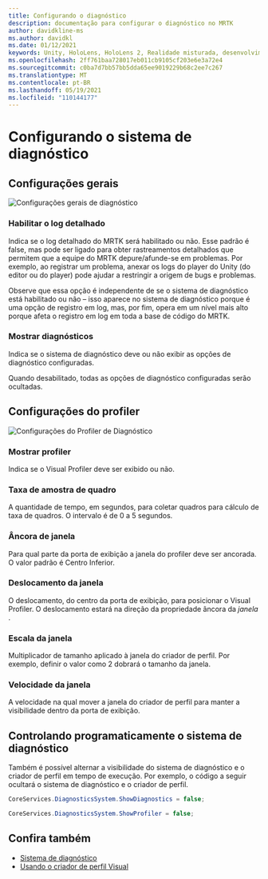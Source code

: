 ```yaml
---
title: Configurando o diagnóstico
description: documentação para configurar o diagnóstico no MRTK
author: davidkline-ms
ms.author: davidkl
ms.date: 01/12/2021
keywords: Unity, HoloLens, HoloLens 2, Realidade misturada, desenvolvimento, MRTK,
ms.openlocfilehash: 2ff761baa728017eb011cb9105cf203e6e3a72e4
ms.sourcegitcommit: c0ba7d7bb57bb5dda65ee9019229b68c2ee7c267
ms.translationtype: MT
ms.contentlocale: pt-BR
ms.lasthandoff: 05/19/2021
ms.locfileid: "110144177"
---
```

# <a name="configuring-the-diagnostics-system"></a>Configurando o sistema de diagnóstico

## <a name="general-settings"></a>Configurações gerais

![Configurações gerais de diagnóstico](../images/diagnostics/DiagnosticsGeneralSettings.png)

### <a name="enable-verbose-logging"></a>Habilitar o log detalhado

Indica se o log detalhado do MRTK será habilitado ou não. Esse padrão é false, mas pode ser ligado para obter rastreamentos detalhados que permitem que a equipe do MRTK depure/afunde-se em problemas. Por exemplo, ao registrar um problema, anexar os logs do player do Unity (do editor ou do player) pode ajudar a restringir a origem de bugs e problemas.

Observe que essa opção é independente de se o sistema de diagnóstico está habilitado ou não – isso aparece no sistema de diagnóstico porque é uma opção de registro em log, mas, por fim, opera em um nível mais alto porque afeta o registro em log em toda a base de código do MRTK.

### <a name="show-diagnostics"></a>Mostrar diagnósticos

Indica se o sistema de diagnóstico deve ou não exibir as opções de diagnóstico configuradas.

Quando desabilitado, todas as opções de diagnóstico configuradas serão ocultadas.

## <a name="profiler-settings"></a>Configurações do profiler

![Configurações do Profiler de Diagnóstico](../images/diagnostics/DiagnosticsProfilerSettings.png)

### <a name="show-profiler"></a>Mostrar profiler

Indica se o Visual Profiler deve ser exibido ou não.

### <a name="frame-sample-rate"></a>Taxa de amostra de quadro

A quantidade de tempo, em segundos, para coletar quadros para cálculo de taxa de quadros. O intervalo é de 0 a 5 segundos.

### <a name="window-anchor"></a>Âncora de janela

Para qual parte da porta de exibição a janela do profiler deve ser ancorada. O valor padrão é Centro Inferior.

### <a name="window-offset"></a>Deslocamento da janela

O deslocamento, do centro da porta de exibição, para posicionar o Visual Profiler. O deslocamento estará na direção da propriedade âncora da *janela* .

### <a name="window-scale"></a>Escala da janela

Multiplicador de tamanho aplicado à janela do criador de perfil. Por exemplo, definir o valor como 2 dobrará o tamanho da janela.

### <a name="window-follow-speed"></a>Velocidade da janela

A velocidade na qual mover a janela do criador de perfil para manter a visibilidade dentro da porta de exibição.

## <a name="programmatically-controlling-the-diagnostics-system"></a>Controlando programaticamente o sistema de diagnóstico

Também é possível alternar a visibilidade do sistema de diagnóstico e o criador de perfil em tempo de execução. Por exemplo, o código a seguir ocultará o sistema de diagnóstico e o criador de perfil.

```c#
CoreServices.DiagnosticsSystem.ShowDiagnostics = false;

CoreServices.DiagnosticsSystem.ShowProfiler = false;
```

## <a name="see-also"></a>Confira também

- [Sistema de diagnóstico](diagnostics-system-getting-started.md)
- [Usando o criador de perfil Visual](using-visual-profiler.md)
